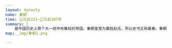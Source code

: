 ```yaml
---
layout: dynasty
name: 秦朝
time: 公元前221—公元前207年
summary: |
    是中国历史上首个大一统中央集权的帝国。秦朝皇室为嬴姓赵氏，所以史书又称嬴秦。秦朝源自周朝诸侯国秦国。公元前905年，秦非子因善于养马，得到周孝王的赏识，受爵获封秦地，成为秦国始封君，建立秦国，号称秦嬴。前770年，秦襄公在东周周平王东迁时有功，受封于关中平原，成为一方诸侯。战国时期，秦国根据礼记总结的“今天下车同轨，书同文，行同轮”，推行车辆统一道路，书籍统一文字，行为统一伦理，并在政治、军事、经济、交通方面，实施商鞅变法，成为天下第一强国。前230年至前221年，到秦王嬴政陆续攻灭其他六个主要诸侯国，一统中原，史称秦朝。
map: _img/秦朝1.png

---
```

